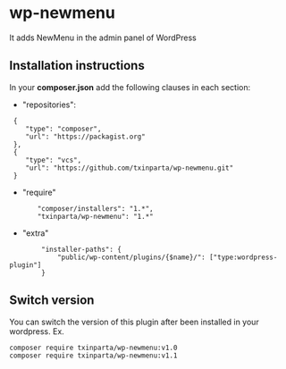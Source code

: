 # wp-newmenu
It adds NewMenu in the admin panel of WordPress

## Installation instructions

In your **composer.json** add the following clauses in each section:

- "repositories":
```
 {
    "type": "composer",
    "url": "https://packagist.org"
 },
 {
    "type": "vcs",
    "url": "https://github.com/txinparta/wp-newmenu.git"
 }
``` 
 
- "require"
 ```
        "composer/installers": "1.*",
        "txinparta/wp-newmenu": "1.*"
 ```
 
-  "extra"
```
        "installer-paths": {
            "public/wp-content/plugins/{$name}/": ["type:wordpress-plugin"]
        }
```


## Switch version

You can switch the version of this plugin after been installed in your wordpress. Ex.
```
composer require txinparta/wp-newmenu:v1.0
composer require txinparta/wp-newmenu:v1.1
```
